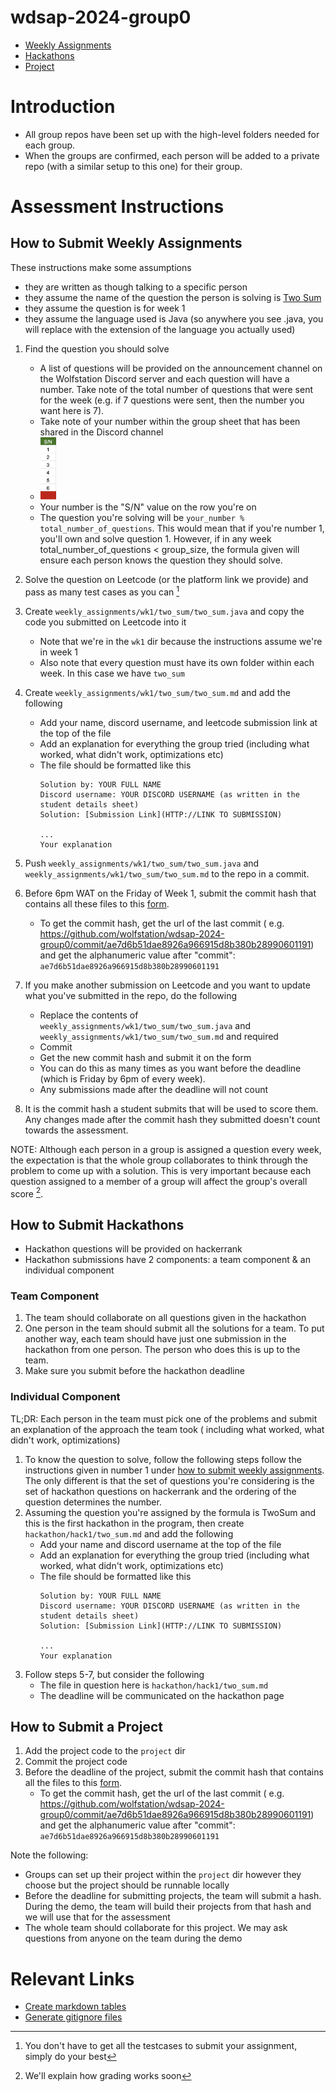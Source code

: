 # wdsap-2024-group0

- [Weekly Assignments](#how-to-submit-weekly-assignments)
- [Hackathons](#how-to-submit-hackathons)
- [Project](#how-to-submit-a-project)

# Introduction

- All group repos have been set up with the high-level folders needed for each group.
- When the groups are confirmed, each person will be added to a private repo (with a similar setup to this one) for
  their group.

# Assessment Instructions

## How to Submit Weekly Assignments

These instructions make some assumptions

- they are written as though talking to a specific person
- they assume the name of the question the person is solving
  is [Two Sum](https://leetcode.com/problems/two-sum/description/)
- they assume the question is for week 1
- they assume the language used is Java (so anywhere you see .java, you will replace with the extension of the language
  you actually used)

1. Find the question you should solve
    - A list of questions will be provided on the announcement channel on the Wolfstation Discord server and each
      question will have a number. Take note of the total number of questions that were sent for the week (e.g. if 7
      questions were sent, then the number you want here is 7).
    - Take note of your number within the group sheet that has been shared in the Discord channel
    - <img src="resources/sn-screenshot.png" alt="Description" height="100">
    - Your number is the "S/N" value on the row you're on
    - The question you're solving will be `your_number % total_number_of_questions`. This would mean that if you're
      number 1, you'll own and solve question 1. However, if in any week total_number_of_questions < group_size, the
      formula given will ensure each person knows the question they should solve.
2. Solve the question on Leetcode (or the platform link we provide) and pass as many test cases as you
   can [^test-cases]
3. Create `weekly_assignments/wk1/two_sum/two_sum.java` and copy the code you submitted on Leetcode into it
    - Note that we're in the `wk1` dir because the instructions assume we're in week 1
    - Also note that every question must have its own folder within each week. In this case we have `two_sum`
4. Create `weekly_assignments/wk1/two_sum/two_sum.md` and add the following
    - Add your name, discord username, and leetcode submission link at the top of the file
    - Add an explanation for everything the group tried (including what worked, what didn't work, optimizations etc)
    - The file should be formatted like this
      ```
      Solution by: YOUR FULL NAME
      Discord username: YOUR DISCORD USERNAME (as written in the student details sheet)
      Solution: [Submission Link](HTTP://LINK TO SUBMISSION)
         
      ...
      Your explanation
      ```
5. Push `weekly_assignments/wk1/two_sum/two_sum.java` and `weekly_assignments/wk1/two_sum/two_sum.md` to the repo in a
   commit.
6. Before 6pm WAT on the Friday of Week 1, submit the commit hash that contains all these files to
   this [form](https://bit.ly/wdsapsubmissionform).
    - To get the commit hash, get the url of the last commit (
      e.g. https://github.com/wolfstation/wdsap-2024-group0/commit/ae7d6b51dae8926a966915d8b380b28990601191) and get
      the alphanumeric value after "commit": `ae7d6b51dae8926a966915d8b380b28990601191`
7. If you make another submission on Leetcode and you want to update what you've submitted in the repo, do the following
    - Replace the contents of `weekly_assignments/wk1/two_sum/two_sum.java`
      and `weekly_assignments/wk1/two_sum/two_sum.md` and required
    - Commit
    - Get the new commit hash and submit it on the form
    - You can do this as many times as you want before the deadline (which is Friday by 6pm of every week).
    - Any submissions made after the deadline will not count

9. It is the commit hash a student submits that will be used to score them. Any changes made after the commit
   hash they submitted doesn't count towards the assessment.

NOTE: Although each person in a group is assigned a question every week, the expectation is that the whole group
collaborates to think through the problem to come up with a solution. This is very important because each question
assigned to a member of a group will affect the group's overall score [^grading].

[^test-cases]: You don't have to get all the testcases to submit your assignment, simply do your best
[^grading]: We'll explain how grading works soon

## How to Submit Hackathons

- Hackathon questions will be provided on hackerrank
- Hackathon submissions have 2 components: a team component & an individual component

### Team Component

1. The team should collaborate on all questions given in the hackathon
2. One person in the team should submit all the solutions for a team. To put another way, each team should have just one
   submission in the hackathon from one person. The person who does this is up to the team.
3. Make sure you submit before the hackathon deadline

### Individual Component

TL;DR: Each person in the team must pick one of the problems and submit an explanation of the approach the team took (
including what worked, what didn't work, optimizations)

1. To know the question to solve, follow the following steps follow the instructions given in number 1
   under [how to submit weekly assignments](#how-to-submit-weekly-assignments). The only different is that the set of
   questions you're considering is the set of hackathon questions on hackerrank and the ordering of the question
   determines the number.
2. Assuming the question you're assigned by the formula is TwoSum and this is the first hackathon in the program, then
   create `hackathon/hack1/two_sum.md` and add the following
    - Add your name and discord username at the top of the file
    - Add an explanation for everything the group tried (including what worked, what didn't work, optimizations etc)
    - The file should be formatted like this
      ```
      Solution by: YOUR FULL NAME
      Discord username: YOUR DISCORD USERNAME (as written in the student details sheet)
      Solution: [Submission Link](HTTP://LINK TO SUBMISSION)
         
      ...
      Your explanation
      ```
3. Follow steps 5-7, but consider the following
    - The file in question here is `hackathon/hack1/two_sum.md`
    - The deadline will be communicated on the hackathon page

## How to Submit a Project

1. Add the project code to the `project` dir
2. Commit the project code
3. Before the deadline of the project, submit the commit hash that contains all the files to
   this [form](https://bit.ly/wdsapsubmissionform).
    - To get the commit hash, get the url of the last commit (
      e.g. https://github.com/wolfstation/wdsap-2024-group0/commit/ae7d6b51dae8926a966915d8b380b28990601191) and get
      the alphanumeric value after "commit": `ae7d6b51dae8926a966915d8b380b28990601191`

Note the following:

- Groups can set up their project within the `project` dir however they choose but the project should be runnable
  locally
- Before the deadline for submitting projects, the team will submit a hash. During the demo, the team will build their
  projects from that hash and we will use that for the assessment
- The whole team should collaborate for this project. We may ask questions from anyone on the team during the demo

# Relevant Links

- [Create markdown tables](https://www.tablesgenerator.com/markdown_tables)
- [Generate gitignore files](https://www.toptal.com/developers/gitignore/)
